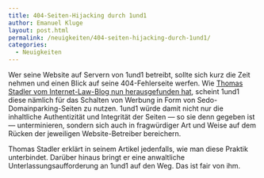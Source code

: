 ```yaml
---
title: 404-Seiten-Hijacking durch 1und1
author: Emanuel Kluge
layout: post.html
permalink: /neuigkeiten/404-seiten-hijacking-durch-1und1/
categories:
  - Neuigkeiten
---
```


Wer seine Website auf Servern von 1und1 betreibt, sollte sich kurz die Zeit nehmen und einen Blick auf seine 404-Fehlerseite werfen. Wie [Thomas Stadler vom Internet-Law-Blog nun herausgefunden hat][law], scheint 1und1 diese nämlich für das Schalten von Werbung in Form von Sedo-Domainparking-Seiten zu nutzen. 1und1 würde damit nicht nur die inhaltliche Authentizität und Integrität der Seiten &mdash; so sie denn gegeben ist &mdash; unterminieren, sondern sich auch in fragwürdiger Art und Weise auf dem Rücken der jeweiligen Website-Betreiber bereichern.

Thomas Stadler erklärt in seinem Artikel jedenfalls, wie man diese Praktik unterbindet. Darüber hinaus bringt er eine anwaltliche Unterlassungsaufforderung an 1und1 auf den Weg. Das ist fair von ihm.

[law]: http://www.internet-law.de/2011/09/das-unseriose-geschaftsgebaren-der-11-internet-ag.html
